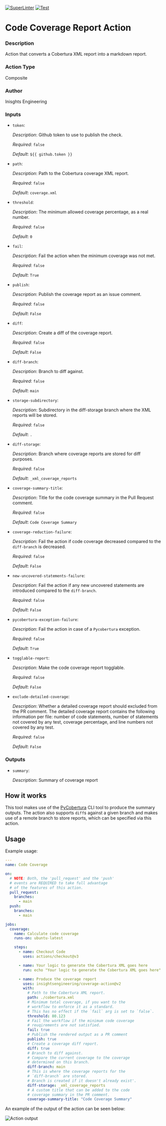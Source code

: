 [![SuperLinter](https://github.com/insightsengineering/coverage-action/actions/workflows/lint.yaml/badge.svg)](https://github.com/insightsengineering/coverage-action/actions/workflows/lint.yaml)
[![Test](https://github.com/insightsengineering/coverage-action/actions/workflows/test.yaml/badge.svg)](https://github.com/insightsengineering/coverage-action/actions/workflows/test.yaml)

<!-- BEGIN_ACTION_DOC -->
# Code Coverage Report Action

### Description
Action that converts a Cobertura XML report into a markdown report.
### Action Type
Composite

### Author
Inisghts Engineering

### Inputs
* `token`:

  _Description_: Github token to use to publish the check.

  _Required_: `false`

  _Default_: `${{ github.token }}`

* `path`:

  _Description_: Path to the Cobertura coverage XML report.

  _Required_: `false`

  _Default_: `coverage.xml`

* `threshold`:

  _Description_: The minimum allowed coverage percentage, as a real number.

  _Required_: `false`

  _Default_: `0`

* `fail`:

  _Description_: Fail the action when the minimum coverage was not met.

  _Required_: `false`

  _Default_: `True`

* `publish`:

  _Description_: Publish the coverage report as an issue comment.

  _Required_: `false`

  _Default_: `False`

* `diff`:

  _Description_: Create a diff of the coverage report.

  _Required_: `false`

  _Default_: `False`

* `diff-branch`:

  _Description_: Branch to diff against.

  _Required_: `false`

  _Default_: `main`

* `storage-subdirectory`:

  _Description_: Subdirectory in the diff-storage branch where the XML reports will be stored.

  _Required_: `false`

  _Default_: `.`

* `diff-storage`:

  _Description_: Branch where coverage reports are stored for diff purposes.

  _Required_: `false`

  _Default_: `_xml_coverage_reports`

* `coverage-summary-title`:

  _Description_: Title for the code coverage summary in the Pull Request comment.

  _Required_: `false`

  _Default_: `Code Coverage Summary`

* `coverage-reduction-failure`:

  _Description_: Fail the action if code coverage decreased compared to the `diff-branch` is decreased.

  _Required_: `false`

  _Default_: `False`

* `new-uncovered-statements-failure`:

  _Description_: Fail the action if any new uncovered statements are introduced compared to the `diff-branch`.

  _Required_: `false`

  _Default_: `False`

* `pycobertura-exception-failure`:

  _Description_: Fail the action in case of a `Pycobertura` exception.

  _Required_: `false`

  _Default_: `True`

* `togglable-report`:

  _Description_: Make the code coverage report togglable.

  _Required_: `false`

  _Default_: `False`

* `exclude-detailed-coverage`:

  _Description_: Whether a detailed coverage report should excluded from the PR comment.
The detailed coverage report contains the following information per file:
number of code statements, number of statements not covered by any test,
coverage percentage, and line numbers not covered by any test.


  _Required_: `false`

  _Default_: `False`

### Outputs
* `summary`:

  _Description_: Summary of coverage report

<!-- END_ACTION_DOC -->

## How it works

This tool makes use of the [PyCobertura](https://github.com/aconrad/pycobertura) CLI tool to produce the summary outputs. The action also supports `diff`s against a given branch and makes use of a remote branch to store reports, which can be specified via this action.

## Usage

Example usage:

```yaml
---
name: Code Coverage

on:
  # NOTE: Both, the 'pull_request' and the 'push'
  # events are REQUIRED to take full advantage
  # of the features of this action.
  pull_request:
    branches:
      - main
  push:
    branches:
      - main

jobs:
  coverage:
    name: Calculate code coverage
    runs-on: ubuntu-latest

    steps:
      - name: Checkout Code
        uses: actions/checkout@v3

      - name: Your logic to generate the Cobertura XML goes here
        run: echo "Your logic to generate the Cobertura XML goes here"

      - name: Produce the coverage report
        uses: insightsengineering/coverage-action@v2
        with:
          # Path to the Cobertura XML report.
          path: ./cobertura.xml
          # Minimum total coverage, if you want to the
          # workflow to enforce it as a standard.
          # This has no effect if the `fail` arg is set to `false`.
          threshold: 80.123
          # Fail the workflow if the minimum code coverage
          # reuqirements are not satisfied.
          fail: true
          # Publish the rendered output as a PR comment
          publish: true
          # Create a coverage diff report.
          diff: true
          # Branch to diff against.
          # Compare the current coverage to the coverage
          # determined on this branch.
          diff-branch: main
          # This is where the coverage reports for the
          # `diff-branch` are stored.
          # Branch is created if it doesn't already exist'.
          diff-storage: _xml_coverage_reports
          # A custom title that can be added to the code
          # coverage summary in the PR comment.
          coverage-summary-title: "Code Coverage Summary"
```

An example of the output of the action can be seen below:

![Action output](example.png)
